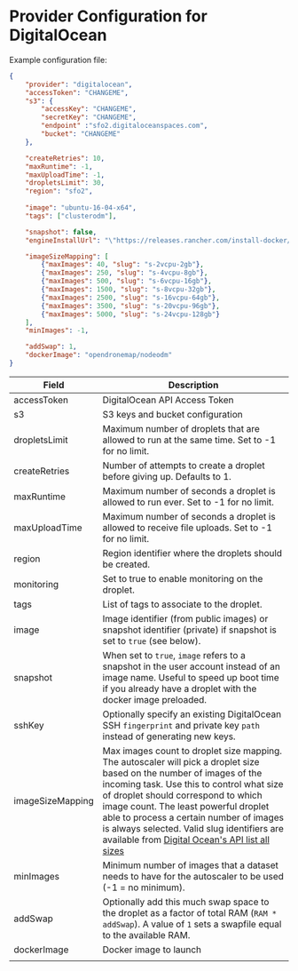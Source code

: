 # Provider Configuration for DigitalOcean

Example configuration file:

```json
{
    "provider": "digitalocean",
    "accessToken": "CHANGEME",
    "s3": {
        "accessKey": "CHANGEME",
        "secretKey": "CHANGEME",
        "endpoint" :"sfo2.digitaloceanspaces.com",
        "bucket": "CHANGEME"
    },

    "createRetries": 10,
    "maxRuntime": -1,
    "maxUploadTime": -1,
    "dropletsLimit": 30,
    "region": "sfo2",
    
    "image": "ubuntu-16-04-x64",
    "tags": ["clusterodm"],

    "snapshot": false,
    "engineInstallUrl": "\"https://releases.rancher.com/install-docker/19.03.9.sh\"",

    "imageSizeMapping": [
        {"maxImages": 40, "slug": "s-2vcpu-2gb"},
        {"maxImages": 250, "slug": "s-4vcpu-8gb"},
        {"maxImages": 500, "slug": "s-6vcpu-16gb"},
        {"maxImages": 1500, "slug": "s-8vcpu-32gb"},
        {"maxImages": 2500, "slug": "s-16vcpu-64gb"},
        {"maxImages": 3500, "slug": "s-20vcpu-96gb"},
        {"maxImages": 5000, "slug": "s-24vcpu-128gb"}
    ],
    "minImages": -1,

    "addSwap": 1,
    "dockerImage": "opendronemap/nodeodm"
}
```

| Field                    | Description                                                                                                                                                                                                                                                                                                       |
|--------------------------|-------------------------------------------------------------------------------------------------------------------------------------------------------------------------------------------------------------------------------------------------------------------------------------------------------------------|
| accessToken              | DigitalOcean API Access Token                                                                                                                                                                                                                                                                                     |
| s3                       | S3 keys and bucket configuration                                                                                                                                                                                                                                                                                  |
| dropletsLimit            | Maximum number of droplets that are allowed to run at the same time. Set to -1 for no limit.                                                                                                                                                                                                                      |
| createRetries            | Number of attempts to create a droplet before giving up. Defaults to 1.
| maxRuntime               | Maximum number of seconds a droplet is allowed to run ever. Set to -1 for no limit.                                                                                                                                                                                                                               |
| maxUploadTime            | Maximum number of seconds a droplet is allowed to receive file uploads. Set to -1 for no limit.                                                                                                                                                                                                                   |
| region                   | Region identifier where the droplets should be created.                                                                                                                                                                                                                                                           |
| monitoring               | Set to true to enable monitoring on the droplet.                                                                                                                                                                                                                                                                  |
| tags                     | List of tags to associate to the droplet.                                                                                                                                                                                                                                                                         |
| image                    | Image identifier (from public images) or snapshot identifier (private) if snapshot is set to `true` (see below).                                                                                                                                                                                                  |
| snapshot                 | When set to `true`, `image` refers to a snapshot in the user account instead of an image name. Useful to speed up boot time if you already have a droplet with the docker image preloaded.                                                                                                                        |
| sshKey                   | Optionally specify an existing DigitalOcean SSH `fingerprint` and private key `path` instead of generating new keys.
| imageSizeMapping         | Max images count to droplet size mapping. The autoscaler will pick a droplet size based on the number of images of the incoming task. Use this to control what size of droplet should correspond to which image count. The least powerful droplet able to process a certain number of images is always selected. Valid slug identifiers are available from [Digital Ocean's API list all sizes](https://developers.digitalocean.com/documentation/v2/#list-all-sizes) |
| minImages                | Minimum number of images that a dataset needs to have for the autoscaler to be used (-1 = no minimum).                                                                                                                                                                                                              |
| addSwap                  | Optionally add this much swap space to the droplet as a factor of total RAM (`RAM * addSwap`). A value of `1` sets a swapfile equal to the available RAM.                                                                                                                                                         |
| dockerImage              | Docker image to launch                                                                                                        
                                                                                                                                                                                    |
